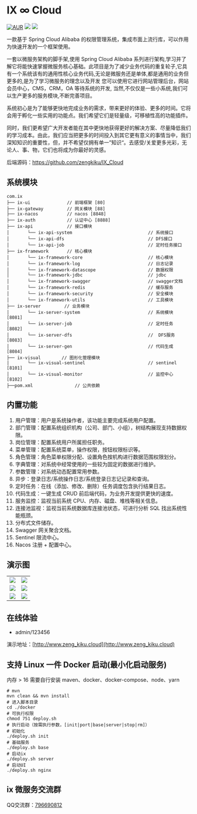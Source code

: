 # IX ∞ Cloud

[![AUR](https://img.shields.io/github/license/ix-s/ix)](https://github.com/ix-s/ix/blob/master/LICENSE)
[![](https://img.shields.io/badge/Author-zeng_kiku-orange.svg)](https://www.ix.cn)
[![](https://img.shields.io/badge/version-3.0.0-success)](https://gitee.com/ix/ix)


一款基于 Spring Cloud Alibaba 的权限管理系统，集成市面上流行库，可以作用为快速开发的一个框架使用。


一套以微服务架构的脚手架,使用 Spring Cloud Alibaba 系列进行架构,学习并了解它将能快速掌握微服务核心基础。此项目是为了减少业务代码的重复轮子,它具有一个系统该有的通用性核心业务代码,无论是微服务还是单体,都是通用的业务但更多的,是为了学习微服务的理念以及开发 您可以使用它进行网站管理后台，网站会员中心，CMS，CRM，OA 等待系统的开发, 当然,不仅仅是一些小系统,我们可以生产更多的服务模块,不断完善项目。

系统初心是为了能够更快地完成业务的需求，带来更好的体验、更多的时间。它将会用于孵化一些实用的功能点。我们希望它们是轻量级，可移植性高的功能插件。

同时，我们更希望广大开发者能在其中更快地获得更好的解决方案、尽量降低我们的学习成本。由此，我们应当把更多的时间投入到其它更有意义的事情当中，我们深知知识的重要性，但，并不希望仅拥有单一”知识“。去感受/关爱更多光彩，无论人、事、物，它们也将成为你最好的灵感。

后端源码：https://github.com/zengkiku/IX_Cloud

[//]: # (前端源码：https://github.com/ix-s/ix-ui)

[//]: # (技术文档：https://www.ix.cn/docs/)

[//]: # (官方博客：https://www.ix.cn)

## 系统模块

```
com.ix
├── ix-ui              // 前端框架 [80]
├── ix-gateway         // 网关模块 [88]
├── ix-nacos           // nacos [8848]
├── ix-auth            // 认证中心 [8888]
├── ix-api             // 接口模块
│       └── ix-api-system                             // 系统接口
│       └── ix-api-dfs                                // DFS接口
│       └── ix-api-job                                // 定时任务接口
├── ix-framework       // 核心模块
│       └── ix-framework-core                         // 核心模块
│       └── ix-framework-log                          // 日志记录
│       └── ix-framework-datascope                    // 数据权限
│       └── ix-framework-jdbc                         // jdbc
│       └── ix-framework-swagger                      // swagger文档
│       └── ix-framework-redis                        // 缓存服务
│       └── ix-framework-security                     // 安全模块
│       └── ix-framework-utils                        // 工具模块
├── ix-server         // 业务模块
│       └── ix-server-system                          // 系统模块 [8081]
│       └── ix-server-job                             // 定时任务 [8082]
│       └── ix-server-dfs                             //  DFS服务 [8083]
│       └── ix-server-gen                             // 代码生成 [8084]
├── ix-visual        // 图形化管理模块
|       └── ix-visual-sentinel                        // sentinel [8101]
│       └── ix-visual-monitor                         // 监控中心 [8102]
├──pom.xml                // 公共依赖
```

## 内置功能

1. 用户管理：用户是系统操作者，该功能主要完成系统用户配置。
2. 部门管理：配置系统组织机构（公司、部门、小组），树结构展现支持数据权限。
3. 岗位管理：配置系统用户所属担任职务。
4. 菜单管理：配置系统菜单，操作权限，按钮权限标识等。
5. 角色管理：角色菜单权限分配、设置角色按机构进行数据范围权限划分。
6. 字典管理：对系统中经常使用的一些较为固定的数据进行维护。
7. 参数管理：对系统动态配置常用参数。
8. 异步：登录日志/系统操作日志/系统登录日志记记录和查询。
9. 定时任务：在线（添加、修改、删除）任务调度包含执行结果日志。
10. 代码生成：一键生成 CRUD 前后端代码，为业务开发提供更快的速度。
11. 服务监控：监视当前系统 CPU、内存、磁盘、堆栈等相关信息。
12. 连接池监视：监视当前系统数据库连接池状态，可进行分析 SQL 找出系统性能瓶颈。
13. 分布式文件储存。
14. Swagger 网关聚合文档。
15. Sentinel 限流中心。
16. Nacos 注册 + 配置中心。

## 演示图

<table>
    <tr>
        <td><img src="https://www.ix.cn/assets/images/ix/1.png"/></td>
        <td><img src="https://www.ix.cn/assets/images/ix/2.png"/></td>
    </tr>
    <tr>
        <td><img src="https://www.ix.cn/assets/images/ix/3.png"/></td>
        <td><img src="https://www.ix.cn/assets/images/ix/4.png"/></td>
    </tr>
    <tr>
        <td><img src="https://www.ix.cn/assets/images/ix/5.png"/></td>
        <td><img src="https://www.ix.cn/assets/images/ix/6.png"/></td>
    </tr>
</table>

## 在线体验

- admin/123456

演示地址：[http://www.zeng_kiku.cloud](http://www.zeng_kiku.cloud)

## 支持 Linux 一件 Docker 启动(最小化启动服务)

内存 > 16 需要自行安装 maven、docker、docker-compose、node、yarn

```shell
# mvn
mvn clean && mvn install
# 进入脚本目录
cd ./docker
# 可执行权限
chmod 751 deploy.sh
# 执行启动（按需执行参数，[init|port|base|server|stop|rm]）
# 初始化
./deploy.sh init
# 基础服务
./deploy.sh base
# 启动ix
./deploy.sh server
# 启动UI
./deploy.sh nginx
```

## ix 微服务交流群

QQ交流群：<a href="https://jq.qq.com/?_wv=1027&k=f3FjlqMu" target='_blank' rel='noreferrer'>796690812</a>
